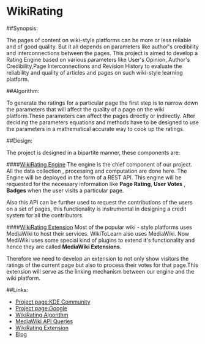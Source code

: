# WikiRating

##Synopsis:

The pages of content on wiki-style platforms can be more or less reliable and of good quality. But it all depends on parameters like author's credibility and interconnections between the pages. This project is aimed to develop a Rating Engine based on various parameters like User's Opinion, Author's Credibility,Page Interconnections and Revision History to evaluate the reliability and quality of articles and pages on such wiki-style learning platform.

##Algorithm:

To generate the ratings for a particular page the first step is to narrow down the parameters that will affect the quality of a page on the wiki platform.These parameters can affect the pages directly or indirectly. After deciding the parameters equations and methods have to be designed to use the parameters in a mathematical accurate way to cook up the ratings.

##Design:

The project is designed in a bipartite manner, these components are:

####[WikiRating Engine](https://github.com/WikiToLearn/WikiRating)
The engine is the chief component of our project. All the data collection , processing and computation are done here. The Engine will be deployed in the form of a REST API. This engine will be requested for the necessary information like **Page Rating**,  **User Votes** , **Badges**  when the user visits a particular page.

Also this API can be further used to request the contributions of the users on a set of pages, this functionality is instrumental in designing a credit system for all the contributors.

####[WikiRating Extension](https://github.com/WikiToLearn/WikiRatingExtension)
Most of the popular wiki - style platforms uses MediaWiki to host their services. WikiToLearn also uses MediaWiki. Now MediWiki uses some special kind of plugins to extend it's functionality and hence they are called **MediaWiki Extensions**.

Therefore we need to develop an extension to  not only show  visitors the ratings of the current page but also to process their votes for that page.This extension will serve as the linking mechanism between our engine and the wiki platform.

##Links:

 - [Project page:KDE Community](https://community.kde.org/GSoC/2016/StatusReports/AbhimanyuSinghShekhawat)
 - [Project page:Google](https://summerofcode.withgoogle.com/projects/#6245052963618816)
 - [WikiRating Algorithm](https://drive.google.com/file/d/0B-aEMI94tcY8c1g3SmQzcGtVcXM/view)
 - [MediaWiki API Queries](https://drive.google.com/file/d/0B-aEMI94tcY8T3BGV0pyamhOUGc/view)
 - [WikiRating Extension](https://github.com/WikiToLearn/WikiRatingExtension)
 - [Blog](https://keenlearner.wordpress.com/)
